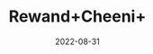 ---
title: 'Rewand+Cheeni+'
date: '2022-08-31' 
metatag: '' 
inventory: '0' 
draft: false 
# meta description 
shortDescripton: ''
description: 'Herb'
longdescription: ''
featured: True
# product Price
price: '40.0'
# Product Short Description
shortDescription: ''
productID: '64313471-0F29-ED11-9968-005056B3A416'
type: 'products'
category: 'Herb' 
thumnailproduct: 'https://aminsaddiquidawakhana.eralive.net/images/products/64313471-0F29-ED11-9968-005056B3A4161.png' 
images:
  - image: 'images/products/64313471-0F29-ED11-9968-005056B3A4161.png'  
Variants:
---